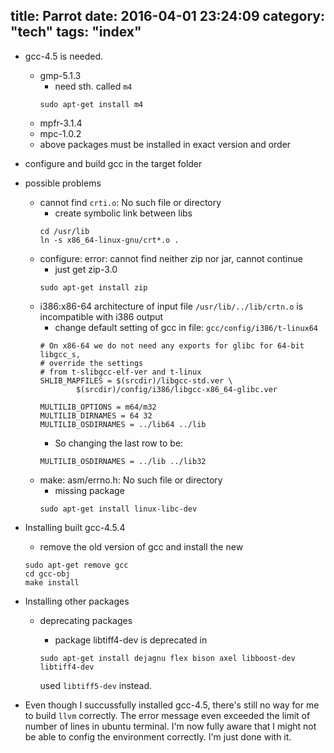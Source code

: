 title: Parrot
date: 2016-04-01 23:24:09
category: "tech"
tags: "index"
---

- gcc-4.5 is needed.
  - gmp-5.1.3
	- need sth. called `m4`
    ```
    sudo apt-get install m4
    ```
  - mpfr-3.1.4
  - mpc-1.0.2
  - above packages must be installed in exact version and order
- configure and build gcc in the target folder
- possible problems
  - cannot find `crti.o`: No such file or directory
	- create symbolic link between libs
	```
	cd /usr/lib
	ln -s x86_64-linux-gnu/crt*.o .
	```
  - configure: error: cannot find neither zip nor jar, cannot continue
	- just get zip-3.0
	```
	sudo apt-get install zip
	```
  - i386:x86-64 architecture of input file `/usr/lib/../lib/crtn.o` is incompatible with i386 output
	- change default setting of gcc in file: `gcc/config/i386/t-linux64`
    ```
    # On x86-64 we do not need any exports for glibc for 64-bit libgcc_s,
    # override the settings
    # from t-slibgcc-elf-ver and t-linux
    SHLIB_MAPFILES = $(srcdir)/libgcc-std.ver \
		    $(srcdir)/config/i386/libgcc-x86_64-glibc.ver

    MULTILIB_OPTIONS = m64/m32
    MULTILIB_DIRNAMES = 64 32
    MULTILIB_OSDIRNAMES = ../lib64 ../lib
    ```
	- So changing the last row to be:
    ```
    MULTILIB_OSDIRNAMES = ../lib ../lib32
    ```
  - make: asm/errno.h: No such file or directory
	- missing package
    ```
    sudo apt-get install linux-libc-dev
    ```
- Installing built gcc-4.5.4
    - remove the old version of gcc and install the new
    ```
    sudo apt-get remove gcc
    cd gcc-obj
    make install
    ```
- Installing other packages
  - deprecating packages
	- package libtiff4-dev is deprecated in

	```
	sudo apt-get install dejagnu flex bison axel libboost-dev libtiff4-dev
	```

    used `libtiff5-dev` instead.

- Even though I succussfully installed gcc-4.5, there's still no way for me to build `llvm` correctly. The error message even exceeded the limit of number of lines in ubuntu terminal. I'm now fully aware that I might not be able to config the environment correctly. I'm just done with it.
